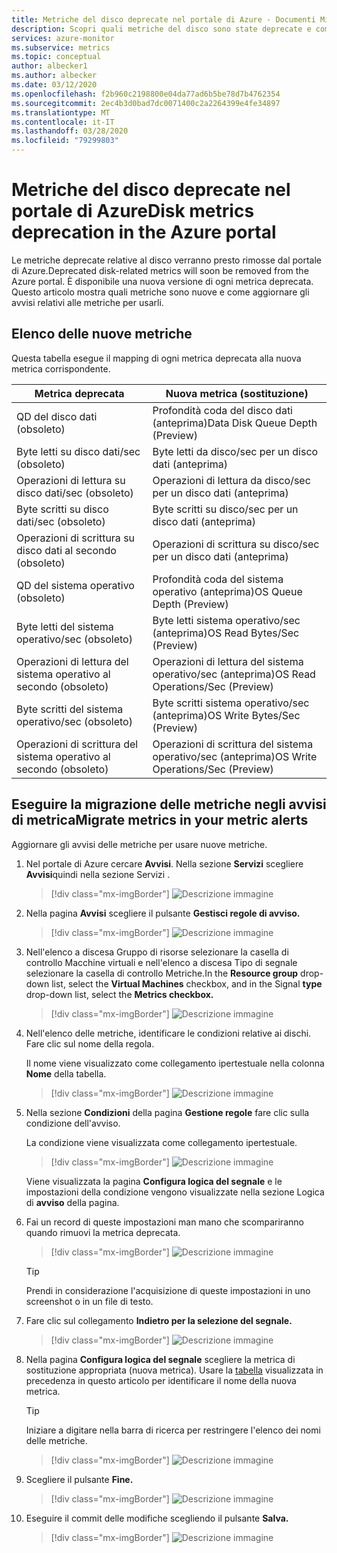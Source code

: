 ```yaml
---
title: Metriche del disco deprecate nel portale di Azure - Documenti Microsoft
description: Scopri quali metriche del disco sono state deprecate e come aggiornare gli avvisi delle metriche per usare le nuove metriche.
services: azure-monitor
ms.subservice: metrics
ms.topic: conceptual
author: albecker1
ms.author: albecker
ms.date: 03/12/2020
ms.openlocfilehash: f2b960c2198800e04da77ad6b5be78d7b4762354
ms.sourcegitcommit: 2ec4b3d0bad7dc0071400c2a2264399e4fe34897
ms.translationtype: MT
ms.contentlocale: it-IT
ms.lasthandoff: 03/28/2020
ms.locfileid: "79299803"
---
```

# <a name="disk-metrics-deprecation-in-the-azure-portal"></a>Metriche del disco deprecate nel portale di AzureDisk metrics deprecation in the Azure portal

Le metriche deprecate relative al disco verranno presto rimosse dal portale di Azure.Deprecated disk-related metrics will soon be removed from the Azure portal. È disponibile una nuova versione di ogni metrica deprecata. Questo articolo mostra quali metriche sono nuove e come aggiornare gli avvisi relativi alle metriche per usarli.

## <a name="list-of-new-metrics"></a>Elenco delle nuove metriche

Questa tabella esegue il mapping di ogni metrica deprecata alla nuova metrica corrispondente. 

|Metrica deprecata|Nuova metrica (sostituzione)|
|----|----|
|QD del disco dati (obsoleto)|Profondità coda del disco dati (anteprima)Data Disk Queue Depth (Preview)|
|Byte letti su disco dati/sec (obsoleto)|Byte letti da disco/sec per un disco dati (anteprima)|
|Operazioni di lettura su disco dati/sec (obsoleto)|Operazioni di lettura da disco/sec per un disco dati (anteprima)|
|Byte scritti su disco dati/sec (obsoleto)|Byte scritti su disco/sec per un disco dati (anteprima)|
|Operazioni di scrittura su disco dati al secondo (obsoleto)|Operazioni di scrittura su disco/sec per un disco dati (anteprima)|
|QD del sistema operativo (obsoleto)|Profondità coda del sistema operativo (anteprima)OS Queue Depth (Preview)|
|Byte letti del sistema operativo/sec (obsoleto)|Byte letti sistema operativo/sec (anteprima)OS Read Bytes/Sec (Preview)|
|Operazioni di lettura del sistema operativo al secondo (obsoleto)|Operazioni di lettura del sistema operativo/sec (anteprima)OS Read Operations/Sec (Preview)|
|Byte scritti del sistema operativo/sec (obsoleto)|Byte scritti sistema operativo/sec (anteprima)OS Write Bytes/Sec (Preview)|
|Operazioni di scrittura del sistema operativo al secondo (obsoleto)|Operazioni di scrittura del sistema operativo/sec (anteprima)OS Write Operations/Sec (Preview)|

<a id="update-metrics" />

## <a name="migrate-metrics-in-your-metric-alerts"></a>Eseguire la migrazione delle metriche negli avvisi di metricaMigrate metrics in your metric alerts

Aggiornare gli avvisi delle metriche per usare nuove metriche.

1. Nel portale di Azure cercare **Avvisi**. Nella sezione **Servizi** scegliere **Avvisi**quindi nella sezione Servizi .

   > [!div class="mx-imgBorder"]
   > ![Descrizione immagine](./media/portal-disk-metrics-deprecation/alert-service-azure-portal.png)

2. Nella pagina **Avvisi** scegliere il pulsante **Gestisci regole di avviso.** 

   > [!div class="mx-imgBorder"]
   > ![Descrizione immagine](./media/portal-disk-metrics-deprecation/manage-alert-rules-button.png)

3. Nell'elenco a discesa Gruppo di risorse selezionare la casella di controllo Macchine virtuali e nell'elenco a discesa Tipo di segnale selezionare la casella di controllo Metriche.In the **Resource group** drop-down list, select the **Virtual Machines** checkbox, and in the Signal **type** drop-down list, select the **Metrics checkbox.** 

   > [!div class="mx-imgBorder"]
   > ![Descrizione immagine](./media/portal-disk-metrics-deprecation/filter-alerts.png)

4. Nell'elenco delle metriche, identificare le condizioni relative ai dischi. Fare clic sul nome della regola. 

   Il nome viene visualizzato come collegamento ipertestuale nella colonna **Nome** della tabella.

   > [!div class="mx-imgBorder"]
   > ![Descrizione immagine](./media/portal-disk-metrics-deprecation/find-disk-conditions.png)

5. Nella sezione **Condizioni** della pagina **Gestione regole** fare clic sulla condizione dell'avviso. 

   La condizione viene visualizzata come collegamento ipertestuale.  

   > [!div class="mx-imgBorder"]
   > ![Descrizione immagine](./media/portal-disk-metrics-deprecation/adjust-condition.png)

   Viene visualizzata la pagina **Configura logica del segnale** e le impostazioni della condizione vengono visualizzate nella sezione Logica di **avviso** della pagina.

6. Fai un record di queste impostazioni man mano che scompariranno quando rimuovi la metrica deprecata.

   > [!div class="mx-imgBorder"]
   > ![Descrizione immagine](./media/portal-disk-metrics-deprecation/condition-rules.png)

   > [!TIP] 
   > Prendi in considerazione l'acquisizione di queste impostazioni in uno screenshot o in un file di testo. 

7. Fare clic sul collegamento **Indietro per la selezione del segnale.**

   > [!div class="mx-imgBorder"]
   > ![Descrizione immagine](./media/portal-disk-metrics-deprecation/back-to-signal-selection.png)

8. Nella pagina **Configura logica del segnale** scegliere la metrica di sostituzione appropriata (nuova metrica). Usare la [tabella](#update-metrics) visualizzata in precedenza in questo articolo per identificare il nome della nuova metrica.

   > [!TIP] 
   > Iniziare a digitare nella barra di ricerca per restringere l'elenco dei nomi delle metriche. 

   > [!div class="mx-imgBorder"]
   > ![Descrizione immagine](./media/portal-disk-metrics-deprecation/choose-new-metric.png)

9. Scegliere il pulsante **Fine.** 

   > [!div class="mx-imgBorder"]
   > ![Descrizione immagine](./media/portal-disk-metrics-deprecation/set-new-metric.png)

10. Eseguire il commit delle modifiche scegliendo il pulsante **Salva.** 

    > [!div class="mx-imgBorder"]
    > ![Descrizione immagine](./media/portal-disk-metrics-deprecation/save-new-metric.png)






